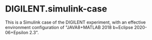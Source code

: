 # DIGILENT.simulink-case

This is a Simulink case of the DIGILENT experiment, with an effective environment configuration of "JAVA8+MATLAB 2018 b+Eclipse 2020-06+Epsilon 2.3".
